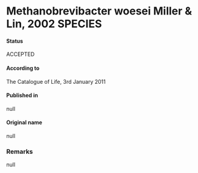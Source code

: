 # Methanobrevibacter woesei Miller & Lin, 2002 SPECIES

#### Status
ACCEPTED

#### According to
The Catalogue of Life, 3rd January 2011

#### Published in
null

#### Original name
null

### Remarks
null